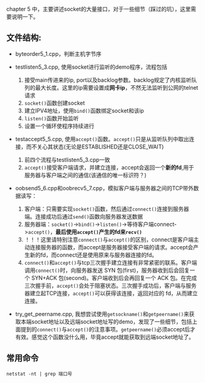 chapter 5 中，主要讲述socket的大量接口，对于一些细节（踩过的坑），这里需要说明一下。

## 文件结构:
- byteorder5_1.cpp，判断主机字节序

- testlisten5_3.cpp, 使用socket进行监听的demo程序，流程包括
    1. 接受main传进来的ip, port以及backlog参数。backlog规定了内核监听队列的最大长度。这里的ip需要设置成**网卡ip**，不然无法监听到公网的telnet请求
    2. `socket()`函数创建socket
    3. 建立IPV4地址，使用`bind()`函数绑定socket和该ip
    4. `listen()`函数开始监听
    5. 设置一个循环使程序持续进行

- testaccept5_5.cpp, 使用`accept()`函数。`accept()`只是从监听队列中取出连接，而不关心其状态(无论是ESTABLISHED还是CLOSE_WAIT)
    1. 前四个流程与testlisten5_3.cpp一致
    2. `accept()`接受客户端请求，并建立连接，accept会返回一个**新的fd**,用于服务器与客户端之间的通信(该通信的唯一标识符？)

- oobsend5_6.cpp和oobrecv5_7.cpp，模拟客户端与服务器之间的TCP带外数据读写：
    1. 客户端：只需要实现`socket()`函数，然后通过`connect()`连接到服务器端。连接成功后通过`send()`函数向服务器发送数据
    2. 服务器端：`socket()`->`bind()`->`listen()`->等待客户端connect->`accept()`，**最后使用`accept()`产生的fd来`recv()`**
    3. ！！！这里请特别注意`connect()`与`accept()`的区别，connect是客户端主动连接服务器的函数，而accept是服务器接受客户端的请求。accept会产生新的fd，而connect还是使用原来与服务器连接的fd。
    4. `connect()`和`accept()`与tcp三次握手建立连接有非常紧密的联系。客户端调用`connect()`时，向服务器发送 SYN 包(first)，服务器收到后会回复一个 SYN+ACK 包(second)。客户端收到后会再回复一个 ACK 包。在完成三次握手前，`accept()`会处于阻塞状态。三次握手成功后，客户端与服务器建立起TCP连接，`accept()`可以获得该连接，返回对应的 fd，从而建立连接。

- try_get_peername.cpp, 我想尝试使用`getsockname()`和`getpeername()`来获取本端socket地址以及远端socket地址写的demo，发现了一些细节，包括上面提到的`connect()`与`accept()`的注意事项。`getpeername()`必须accept后才有效。感觉这个函数没什么用，毕竟accept就能获取到远端socket地址了。

## 常用命令
`netstat -nt | grep 端口号`